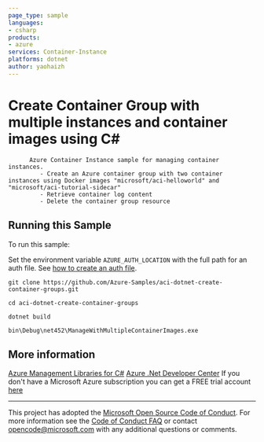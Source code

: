 ```yaml
---
page_type: sample
languages:
- csharp
products:
- azure
services: Container-Instance
platforms: dotnet
author: yaohaizh
---
```


# Create Container Group with multiple instances and container images using C# #

          Azure Container Instance sample for managing container instances.
             - Create an Azure container group with two container instances using Docker images "microsoft/aci-helloworld" and "microsoft/aci-tutorial-sidecar"
             - Retrieve container log content
             - Delete the container group resource


## Running this Sample ##

To run this sample:

Set the environment variable `AZURE_AUTH_LOCATION` with the full path for an auth file. See [how to create an auth file](https://github.com/Azure/azure-libraries-for-net/blob/master/AUTH.md).

    git clone https://github.com/Azure-Samples/aci-dotnet-create-container-groups.git

    cd aci-dotnet-create-container-groups

    dotnet build

    bin\Debug\net452\ManageWithMultipleContainerImages.exe

## More information ##

[Azure Management Libraries for C#](https://github.com/Azure/azure-sdk-for-net/tree/Fluent)
[Azure .Net Developer Center](https://azure.microsoft.com/en-us/develop/net/)
If you don't have a Microsoft Azure subscription you can get a FREE trial account [here](http://go.microsoft.com/fwlink/?LinkId=330212)

---

This project has adopted the [Microsoft Open Source Code of Conduct](https://opensource.microsoft.com/codeofconduct/). For more information see the [Code of Conduct FAQ](https://opensource.microsoft.com/codeofconduct/faq/) or contact [opencode@microsoft.com](mailto:opencode@microsoft.com) with any additional questions or comments.